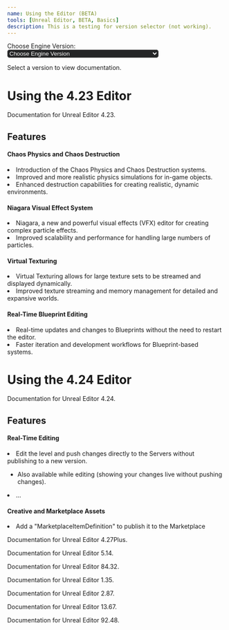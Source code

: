 ```yaml
---
name: Using the Editor (BETA)
tools: [Unreal Editor, BETA, Basics]
description: This is a testing for version selector (not working).
---
```

<html>
<head>
  <style>
    #ticketForm select {
      width: 350px;
      border-radius: 5px;
      outline: none;
      background-color: #242526;
      color: #fff;
    }

    .documentationSection {
      display: none;
    }
  </style>
</head>

<body>

  <form id="ticketForm">
    <label for="engineversion">Choose Engine Version:</label>
    <select id="engineversion" name="engineversion" onchange="updateText()">
      <option value="select">Choose Engine Version</option>
      <optgroup label="Unreal Editor for DevNite">
        <option value="423">Unreal Editor 4.23 Documentation</option>
        <option value="424">Unreal Editor 4.24 Documentation</option>
        <option value="427">Unreal Editor 4.27Plus Documentation</option>
      </optgroup>
      <optgroup label="Unreal Editor for Rhinestone">
        <option value="514">Unreal Editor 5.14 Documentation</option>
        <option value="8432">Unreal Editor 84.32 Documentation</option>
      </optgroup>
      <optgroup label="Unreal Editor for Scoring BR/FB">
        <option value="135">Unreal Editor 1.35 Documentation</option>
        <option value="287">Unreal Editor 2.87 Documentation</option>
        <option value="1367">Unreal Editor 13.67 Documentation</option>
        <option value="9248">Unreal Editor 92.48 Documentation</option>
      </optgroup>
    </select>
  </form>

  <div id="documentationText" class="documentationSection">
    <p>Select a version to view documentation.</p>
  </div>

  <div id="version423" class="documentationSection">
    <h1>Using the 4.23 Editor</h1>
    <p>Documentation for Unreal Editor 4.23.</p>
    <h2>Features</h2>
    <h4>Chaos Physics and Chaos Destruction</h4>
        <li>Introduction of the Chaos Physics and Chaos Destruction systems.</li>
        <li>Improved and more realistic physics simulations for in-game objects.</li>
        <li>Enhanced destruction capabilities for creating realistic, dynamic environments.</li>
    <h4>Niagara Visual Effect System</h4>
        <li>Niagara, a new and powerful visual effects (VFX) editor for creating complex particle effects.</li>
        <li>Improved scalability and performance for handling large numbers of particles.</li>
    <h4>Virtual Texturing</h4>
        <li>Virtual Texturing allows for large texture sets to be streamed and displayed dynamically.</li>
        <li>Improved texture streaming and memory management for detailed and expansive worlds.</li>
    <h4>Real-Time Blueprint Editing</h4>
        <li>Real-time updates and changes to Blueprints without the need to restart the editor.</li>
        <li>Faster iteration and development workflows for Blueprint-based systems.</li>
  </div>

  <div id="version424" class="documentationSection">
    <h1>Using the 4.24 Editor</h1>
    <p>Documentation for Unreal Editor 4.24.</p>
    <h2>Features</h2>
    <h4>Real-Time Editing</h4>
      <li>Edit the level and push changes directly to the Servers without publishing to a new version.</li>
      <ul><li>Also available while editing (showing your changes live without pushing changes).</li></ul>
      <li>...</li>
    <h4>Creative and Marketplace Assets</h4>
      <li>Add a "MarketplaceItemDefinition" to publish it to the Marketplace</li>
  </div>

  <div id="version427" class="documentationSection">
    <p>Documentation for Unreal Editor 4.27Plus.</p>
  </div>

  <div id="version514" class="documentationSection">
    <p>Documentation for Unreal Editor 5.14.</p>
  </div>

  <div id="version8432" class="documentationSection">
    <p>Documentation for Unreal Editor 84.32.</p>
  </div>

  <div id="version135" class="documentationSection">
    <p>Documentation for Unreal Editor 1.35.</p>
  </div>

  <div id="version287" class="documentationSection">
    <p>Documentation for Unreal Editor 2.87.</p>
  </div>

  <div id="version1367" class="documentationSection">
    <p>Documentation for Unreal Editor 13.67.</p>
  </div>

  <div id="version9248" class="documentationSection">
    <p>Documentation for Unreal Editor 92.48.</p>
  </div>

  <script>
    function updateText() {
      var selectedVersion = document.getElementById("engineversion").value;
      hideAllSections();
      showSelectedSection(selectedVersion);
    }

    function hideAllSections() {
      var sections = document.getElementsByClassName("documentationSection");
      for (var i = 0; i < sections.length; i++) {
        sections[i].style.display = "none";
      }
    }

    function showSelectedSection(version) {
      var sectionId = "version" + version;
      var selectedSection = document.getElementById(sectionId);
      if (selectedSection) {
        selectedSection.style.display = "block";
      } else {
        document.getElementById("documentationText").style.display = "block";
      }
    }
  </script>
</body>
</html>

